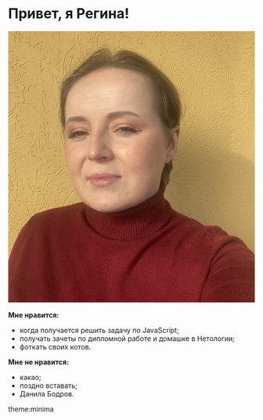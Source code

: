 # Привет, я Регина!
![](IMG_6400.jpg)

**Мне нравится:**
* когда получается решить задачу по JavaScript;
* получать зачеты по дипломной работе и домашке в Нетологии;
* фоткать своих котов.

**Мне не нравится:**
* какао;
* поздно вставать;
* Данила Бодров.

theme:minima
